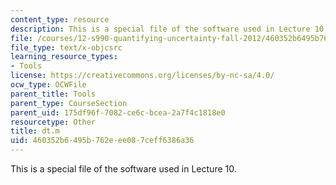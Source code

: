 ```yaml
---
content_type: resource
description: This is a special file of the software used in Lecture 10.
file: /courses/12-s990-quantifying-uncertainty-fall-2012/460352b6495b762eee087ceff6386a36_dt.m
file_type: text/x-objcsrc
learning_resource_types:
- Tools
license: https://creativecommons.org/licenses/by-nc-sa/4.0/
ocw_type: OCWFile
parent_title: Tools
parent_type: CourseSection
parent_uid: 175df96f-7082-ce6c-bcea-2a7f4c1818e0
resourcetype: Other
title: dt.m
uid: 460352b6-495b-762e-ee08-7ceff6386a36
---
```

This is a special file of the software used in Lecture 10.